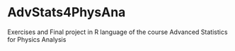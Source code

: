 # AdvStats4PhysAna
Exercises and Final project in R language of the course Advanced Statistics for Physics Analysis 
